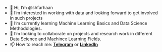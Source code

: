 - 👋 Hi, I’m @shfarhaan
- 👀 I’m interested in working with data and looking forward to get involved in such projects 
- 🌱 I’m currently learning Machine Learning Basics and Data Science Methodologies.
- 💞️ I’m looking to collaborate on projects and research work in different Data Science and Machince Learning Fields.
- 📫 How to reach me: [**Telegram**](https://t.me/shfarhaan) or [**LinkedIn**](https://www.linkedin.com/in/shfarhaan/)


<!---
shfarhaan/shfarhaan is a ✨ special ✨ repository because its `README.md` (this file) appears on your GitHub profile.
You can click the Preview link to take a look at your changes.
--->
